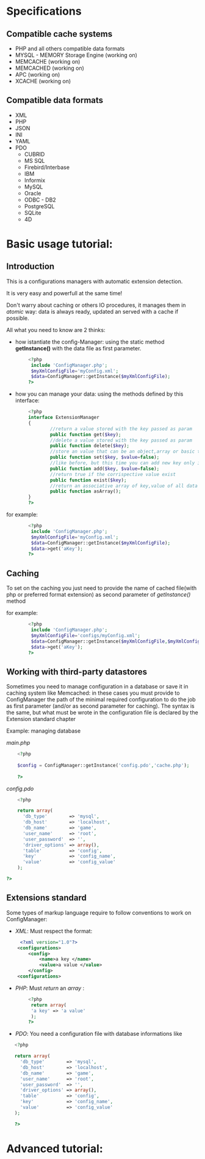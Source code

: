 # Specifications

## Compatible cache systems 

* PHP and all others compatible data formats
* MYSQL - MEMORY Storage Engine (working on)
* MEMCACHE (working on)
* MEMCACHED (working on)
* APC (working on)
* XCACHE (working on)

## Compatible data formats

* XML
* PHP
* JSON
* INI
* YAML
* PDO
  * CUBRID
  * MS SQL
  * Firebird/Interbase
  * IBM
  * Informix
  * MySQL
  * Oracle
  * ODBC - DB2
  * PostgreSQL
  * SQLite
  * 4D

# Basic usage tutorial:

## Introduction

This is a configurations managers with automatic extension detection.

It is very easy and powerfull at the same time!


Don't warry about caching or others IO procedures, it manages them in _atomic_ way: data is always ready, updated an served with a cache if possible.


All what you need to know are 2 thinks:


* how istantiate the config-Manager: using the static method **getInstance()** with the data file as first parameter. 

``` php
        <?php
         include 'ConfigManager.php';
         $myXmlConfigFile='myConfig.xml';
         $data=ConfigManager::getInstance($myXmlConfigFile);
        ?>
```

* how you can manage your data:
using the methods defined by this interface:

``` php
        <?php
        interface ExtensionManager
        {
                //return a value stored with the key passed as param
                public function get($key);
                //delete a value stored with the key passed as param 
                public function delete($key);
                //store an value that can be an object,array or basic type in the corrispective existing key, or store all variables inside an array or object passed like key  
                public function set($key, $value=false);
                //like before, but this time you can add new key only if not exist
                public function add($key, $value=false);
                //return true if the corrispective value exist
                public function exist($key);
                //return an associative array of key,value of all data
                public function asArray();
        }
        ?>
```

for example:

``` php
        <?php
         include 'ConfigManager.php';
         $myXmlConfigFile='myConfig.xml';
         $data=ConfigManager::getInstance($myXmlConfigFile);
         $data->get('aKey'); 
        ?>
```

## Caching
To set on the caching you just need to provide the name of cached file(with php or preferred format extension) as second parameter of _getInstance()_ method

for example:

``` php
        <?php
         include 'ConfigManager.php';
         $myXmlConfigFile='configs/myConfig.xml';
         $data=ConfigManager::getInstance($myXmlConfigFile,$myXmlConfigFile.'.php');
         $data->get('aKey'); 
        ?>
```
## Working with third-party datastores
Sometimes you need to manage configuration in a database or save it in caching system like Memcached:
in these cases you must provide to ConfigManager the path of the minimal required configuration to do the job as first parameter (and/or as second parameter for caching).
The syntax is the same, but what must be wrote in the configuration file is declared by the Extension standard chapter

Example: managing database

_main.php_

``` php
    <?php
    
    $config = ConfigManager::getInstance('config.pdo','cache.php');
    
    ?>
```

_config.pdo_

``` php
    <?php

    return array(
      'db_type'        => 'mysql',
      'db_host'        => 'localhost',
      'db_name'        => 'game',
      'user_name'      => 'root',
      'user_password'  => '',
      'driver_options' => array(),
      'table'          => 'config',
      'key'            => 'config_name',
      'value'          => 'config_value'
    );

?>
```

## Extensions standard
Some types of markup language require to follow conventions to work on ConfigManager:
* _XML_:
 Must respect the format:

``` xml
     <?xml version="1.0"?>
    <configurations>
        <config>
            <name>a key </name>
            <value>a value </value>
        </config>
    <configurations>
```
* _PHP_: 
 Must _return_ an  _array_ :

``` php
        <?php
         return array(
         'a key' => 'a value'
         );
        ?>
```
* _PDO_:
 You need a configuration file with database informations like
 
 ``` php
    <?php

    return array(
      'db_type'        => 'mysql',
      'db_host'        => 'localhost',
      'db_name'        => 'game',
      'user_name'      => 'root',
      'user_password'  => '',
      'driver_options' => array(),
      'table'          => 'config',
      'key'            => 'config_name',
      'value'          => 'config_value'
    );

    ?>

```

# Advanced tutorial:

 
